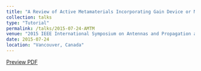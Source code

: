 ```yaml
---
title: "A Review of Active Metamaterials Incorporating Gain Device or Medium"
collection: talks
type: "Tutorial"
permalink: /talks/2015-07-24-AMTM
venue: "2015 IEEE International Symposium on Antennas and Propagation and North American Radio Science Meeting"
date: 2015-07-24
location: "Vancouver, Canada"
---
```


[Preview PDF](https://docs.google.com/viewer?url=https://dako2.github.io/files/Tang_URSI2015.pdf)